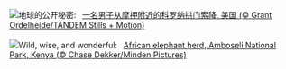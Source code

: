 ![](https://www.bing.com/th?id=OHR.CoronaArch_ZH-CN5406267193_UHD.jpg&w=1000)地球的公开秘密:&nbsp;&ensp;[一名男子从摩押附近的科罗纳拱门索降, 美国 (© Grant Ordelheide/TANDEM Stills + Motion)](https://www.bing.com/th?id=OHR.CoronaArch_ZH-CN5406267193_UHD.jpg)
<br><br/>
![](https://www.bing.com/th?id=OHR.KenyaElephants_EN-US8723347309_UHD.jpg&w=1000)Wild, wise, and wonderful:&nbsp;&ensp;[African elephant herd, Amboseli National Park, Kenya (© Chase Dekker/Minden Pictures)](https://www.bing.com/th?id=OHR.KenyaElephants_EN-US8723347309_UHD.jpg)
<br><br/>
